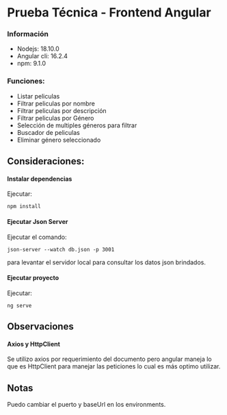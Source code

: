
# Prueba Técnica - Frontend Angular
### Información
- Nodejs: 18.10.0
- Angular cli: 16.2.4
- npm: 9.1.0
### Funciones:
- Listar peliculas
- Filtrar peliculas por nombre
- Filtrar peliculas por descripción
- Filtrar peliculas por Género
- Selección de multiples géneros para filtrar
- Buscador de peliculas
- Eliminar género seleccionado

## Consideraciones:
#### Instalar dependencias
Ejecutar:
```console
npm install
```
#### Ejecutar Json Server
Ejecutar el comando:
```console
json-server --watch db.json -p 3001
```
para levantar el servidor local para consultar los datos json brindados.

#### Ejecutar proyecto
Ejecutar:
```console
ng serve
```

## Observaciones

#### Axios y HttpClient
Se utilizo axios por requerimiento del documento pero angular maneja lo que es HttpClient para manejar las peticiones lo cual es más optimo utilizar.

## Notas
Puedo cambiar el puerto y baseUrl en los environments.



